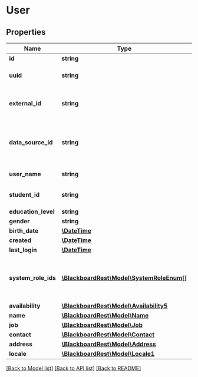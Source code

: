 # User

## Properties
Name | Type | Description | Notes
------------ | ------------- | ------------- | -------------
**id** | **string** | The primary ID of the user. | 
**uuid** | **string** | A secondary unique ID for the user.  Used by LTI launches and other inter-server operations. | 
**external_id** | **string** | An optional externally-defined unique ID for the user.  Defaults to the userName.  Formerly known as &#39;batchUid&#39;. | [optional] 
**data_source_id** | **string** | The ID of the data source associated with this user.  This may optionally be the data source&#39;s externalId using the syntax \&quot;externalId:math101\&quot;. | [optional] 
**user_name** | **string** | The userName property, shown in the UI. | 
**student_id** | **string** | The user&#39;s student ID name or number as defined by the school or institution. | [optional] 
**education_level** | **string** | The education level of this user. | [optional] 
**gender** | **string** | The gender of this user. | [optional] 
**birth_date** | [**\DateTime**](\DateTime.md) | The birth date of this user. | [optional] 
**created** | [**\DateTime**](\DateTime.md) | The date this user was created. | 
**last_login** | [**\DateTime**](\DateTime.md) | The date this user last logged in. | 
**system_role_ids** | [**\BlackboardRest\Model\SystemRoleEnum[]**](SystemRoleEnum.md) | The system roles (the administrative user roles in the UI) for this user.  The first role in this list is the user&#39;s primary system role, while the remaining are secondary system roles. | [optional] 
**availability** | [**\BlackboardRest\Model\Availability5**](Availability5.md) |  | [optional] 
**name** | [**\BlackboardRest\Model\Name**](Name.md) |  | [optional] 
**job** | [**\BlackboardRest\Model\Job**](Job.md) |  | [optional] 
**contact** | [**\BlackboardRest\Model\Contact**](Contact.md) |  | [optional] 
**address** | [**\BlackboardRest\Model\Address**](Address.md) |  | [optional] 
**locale** | [**\BlackboardRest\Model\Locale1**](Locale1.md) |  | [optional] 

[[Back to Model list]](../README.md#documentation-for-models) [[Back to API list]](../README.md#documentation-for-api-endpoints) [[Back to README]](../README.md)


